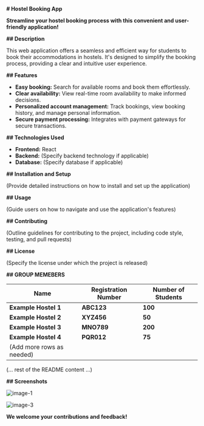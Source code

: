 **# Hostel Booking App**

**Streamline your hostel booking process with this convenient and user-friendly application!**

**## Description**

This web application offers a seamless and efficient way for students to book their accommodations in hostels. It's designed to simplify the booking process, providing a clear and intuitive user experience.

**## Features**

* **Easy booking:** Search for available rooms and book them effortlessly.
* **Clear availability:** View real-time room availability to make informed decisions.
* **Personalized account management:** Track bookings, view booking history, and manage personal information.
* **Secure payment processing:** Integrates with payment gateways for secure transactions.

**## Technologies Used**

* **Frontend:** React
* **Backend:** (Specify backend technology if applicable)
* **Database:** (Specify database if applicable)

**## Installation and Setup**

(Provide detailed instructions on how to install and set up the application)

**## Usage**

(Guide users on how to navigate and use the application's features)

**## Contributing**

(Outline guidelines for contributing to the project, including code style, testing, and pull requests)

**## License**

(Specify the license under which the project is released)

**## GROUP MEMEBERS**


| Name | Registration Number | Number of Students |
|---|---|---|
| **Example Hostel 1** | **ABC123** | **100** |
| **Example Hostel 2** | **XYZ456** | **50** |
| **Example Hostel 3** | **MNO789** | **200** |
| **Example Hostel 4** | **PQR012** | **75** |
| (Add more rows as needed) | | |

(... rest of the README content ...)


**## Screenshots**

![image-1](https://github.com/mukisapaulk/hostel-booking-react-app/assets/131667087/ef4a72e8-1004-495c-b511-f9db43c33b1f)

![image-3](https://github.com/mukisapaulk/hostel-booking-react-app/assets/131667087/e4665312-be8b-45f8-b3bc-52d920c1bf23)




**We welcome your contributions and feedback!**
